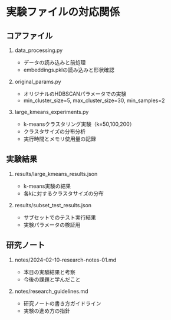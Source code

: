 # 実験ファイルの対応関係

## コアファイル
1. data_processing.py
   - データの読み込みと前処理
   - embeddings.pklの読み込みと形状確認

2. original_params.py
   - オリジナルのHDBSCANパラメータでの実験
   - min_cluster_size=5, max_cluster_size=30, min_samples=2

3. large_kmeans_experiments.py
   - k-meansクラスタリング実験（k=50,100,200）
   - クラスタサイズの分布分析
   - 実行時間とメモリ使用量の記録

## 実験結果
1. results/large_kmeans_results.json
   - k-means実験の結果
   - 各kに対するクラスタサイズの分布

2. results/subset_test_results.json
   - サブセットでのテスト実行結果
   - 実験パラメータの検証用

## 研究ノート
1. notes/2024-02-10-research-notes-01.md
   - 本日の実験結果と考察
   - 今後の課題と学んだこと

2. notes/research_guidelines.md
   - 研究ノートの書き方ガイドライン
   - 実験の進め方の指針
